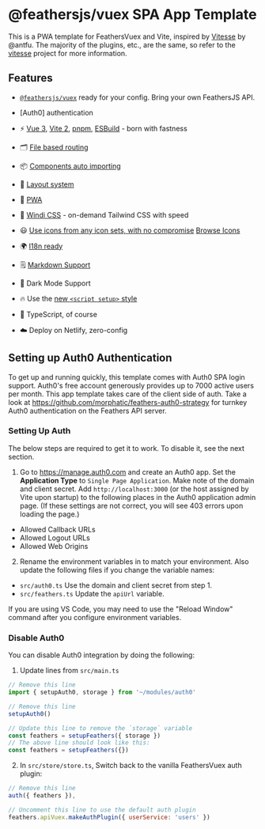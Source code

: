 # @feathersjs/vuex SPA App Template

This is a PWA template for FeathersVuex and Vite, inspired by [Vitesse](https://github.com/antfu/vitesse) by @antfu.  The majority of the plugins, etc., are the same, so refer to the [vitesse](https://github.com/antfu/vitesse) project for more information.

## Features

- [`@feathersjs/vuex`](https://vuex.feathersjs.com) ready for your config. Bring your own FeathersJS API.

- [Auth0] authentication

- ⚡️ [Vue 3](https://github.com/vuejs/vue-next), [Vite 2](https://github.com/vitejs/vite), [pnpm](https://pnpm.js.org/), [ESBuild](https://github.com/evanw/esbuild) - born with fastness

- 🗂 [File based routing](./src/pages)

- 📦 [Components auto importing](./src/components)

- 📑 [Layout system](./src/layouts)

- 📲 [PWA](https://github.com/antfu/vite-plugin-pwa)

- 🎨 [Windi CSS](https://github.com/windicss/windicss) - on-demand Tailwind CSS with speed

- 😃 [Use icons from any icon sets, with no compromise](./src/components) [Browse Icons](https://icones.js.org/)

- 🌍 [I18n ready](./locales)

- 🗒 [Markdown Support](https://github.com/antfu/vite-plugin-md)

- 🌙 Dark Mode Support

- 🔥 Use the [new `<script setup>` style](https://github.com/vuejs/rfcs/pull/227)

- 🦾 TypeScript, of course

- ☁️ Deploy on Netlify, zero-config

## Setting up Auth0 Authentication

To get up and running quickly, this template comes with Auth0 SPA login support. Auth0's free account generously provides up to 7000 active users per month.  This app template takes care of the client side of auth.  Take a look at https://github.com/morphatic/feathers-auth0-strategy for turnkey Auth0 authentication on the Feathers API server.

### Setting Up Auth

The below steps are required to get it to work. To disable it, see the next section.

1. Go to https://manage.auth0.com and create an Auth0 app.  Set the **Application Type** to `Single Page Application`.  Make note of the domain and client secret.  Add `http://localhost:3000` (or the host assigned by Vite upon startup) to the following places in the Auth0 application admin page.  (If these settings are not correct, you will see 403 errors upon loading the page.)
  - Allowed Callback URLs
  - Allowed Logout URLs
  - Allowed Web Origins
2. Rename the environment variables in to match your environment.  Also update the following files if you change the variable names:
  - `src/auth0.ts` Use the domain and client secret from step 1.
  - `src/feathers.ts` Update the `apiUrl` variable.

If you are using VS Code, you may need to use the "Reload Window" command after you configure environment variables.

### Disable Auth0

You can disable Auth0 integration by doing the following:

1. Update lines from `src/main.ts`

```js
// Remove this line
import { setupAuth0, storage } from '~/modules/auth0'

// Remove this line
setupAuth0()

// Update this line to remove the `storage` variable
const feathers = setupFeathers({ storage })
// The above line should look like this:
const feathers = setupFeathers({})
```

2. In `src/store/store.ts`, Switch back to the vanilla FeathersVuex auth plugin:

```js
// Remove this line
auth({ feathers }),

// Uncomment this line to use the default auth plugin
feathers.apiVuex.makeAuthPlugin({ userService: 'users' })
```